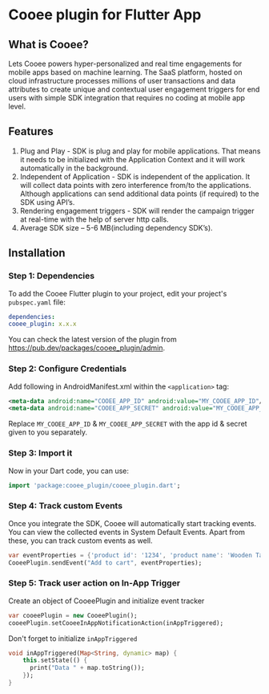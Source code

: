 # Cooee plugin for Flutter App

## What is Cooee?

Lets Cooee powers hyper-personalized and real time engagements for mobile apps based on machine learning. The SaaS platform, hosted on
cloud infrastructure processes millions of user transactions and data attributes to create unique and contextual user engagement
triggers for end users with simple SDK integration that requires no coding at mobile app level.

## Features

1. Plug and Play - SDK is plug and play for mobile applications. That means it needs to be initialized with the Application Context and it
   will work automatically in the background.
2. Independent of Application - SDK is independent of the application. It will collect data points with zero interference from/to the
   applications. Although applications can send additional data points (if required) to the SDK using API’s.
3. Rendering engagement triggers - SDK will render the campaign trigger at real-time with the help of server http calls.
4. Average SDK size – 5-6 MB(including dependency SDK’s).

## Installation

### Step 1: Dependencies

To add the Cooee Flutter plugin to your project, edit your project's `pubspec.yaml` file:

```yaml
dependencies:
cooee_plugin: x.x.x
```

You can check the latest version of the plugin from https://pub.dev/packages/cooee_plugin/admin.

### Step 2: Configure Credentials

Add following in AndroidManifest.xml within the `<application>` tag:

```xml
<meta-data android:name="COOEE_APP_ID" android:value="MY_COOEE_APP_ID"/>
<meta-data android:name="COOEE_APP_SECRET" android:value="MY_COOEE_APP_SECRET"/>
```

Replace `MY_COOEE_APP_ID` & `MY_COOEE_APP_SECRET` with the app id & secret given to you separately.

### Step 3: Import it

Now in your Dart code, you can use:

```dart
import 'package:cooee_plugin/cooee_plugin.dart';
```

### Step 4: Track custom Events

Once you integrate the SDK, Cooee will automatically start tracking events. You can view the collected events in System Default Events. Apart from these, you can track custom events as well.

```dart
var eventProperties = {'product id': '1234', 'product name': 'Wooden Table'};
CooeePlugin.sendEvent("Add to cart", eventProperties);
```

### Step 5: Track user action on In-App Trigger

Create an object of CooeePlugin and initialize event tracker

```dart
var cooeePlugin = new CooeePlugin();
cooeePlugin.setCooeeInAppNotificationAction(inAppTriggered);
```

Don't forget to initialize `inAppTriggered`

```dart
void inAppTriggered(Map<String, dynamic> map) {
    this.setState(() {
      print("Data " + map.toString());
    });
}
```